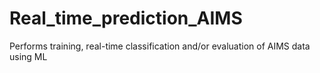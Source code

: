 # Real_time_prediction_AIMS
Performs training, real-time classification and/or evaluation of AIMS data using ML
